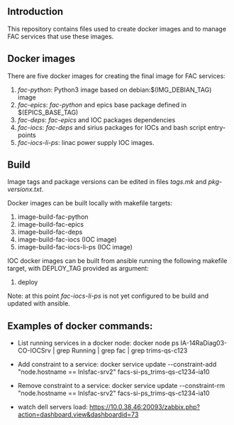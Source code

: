 ## Introduction

This repository contains files used to create docker images and to manage FAC services that use these images.

## Docker images

There are five docker images for creating the final image for FAC services:

1. _fac-python_: Python3 image based on debian:$(IMG_DEBIAN_TAG) image
2. _fac-epics_: _fac-python_ and epics base package defined in $(EPICS_BASE_TAG)
3. _fac-deps_: _fac-epics_ and IOC packages dependencies
4. _fac-iocs_: _fac-deps_ and sirius packages for IOCs and bash script entry-points
5. _fac-iocs-li-ps_: linac power supply IOC images.
## Build

Image tags and package versions can be edited in files _tags.mk_ and _pkg-versionx.txt_.

Docker images can be built locally with makefile targets:
1. image-build-fac-python
2. image-build-fac-epics
3. image-build-fac-deps
4. image-build-fac-iocs (IOC image)
5. image-build-fac-iocs-li-ps (IOC image)

IOC docker images can be built from ansible running the following makefile target, with DEPLOY_TAG provided as argument:
1. deploy

Note: at this point _fac-iocs-li-ps_ is not yet configured to be build and updated with ansible.



## Examples of docker commands:

* List running services in a docker node:
    docker node ps IA-14RaDiag03-CO-IOCSrv | grep Running | grep fac | grep trims-qs-c123

* Add constraint to a service:
    docker service update --constraint-add "node.hostname == lnlsfac-srv2" facs-si-ps_trims-qs-c1234-ia10

* Remove constraint to a service:
    docker service update --constraint-rm "node.hostname == lnlsfac-srv2" facs-si-ps_trims-qs-c1234-ia10

* watch dell servers load:
    https://10.0.38.46:20093/zabbix.php?action=dashboard.view&dashboardid=73
